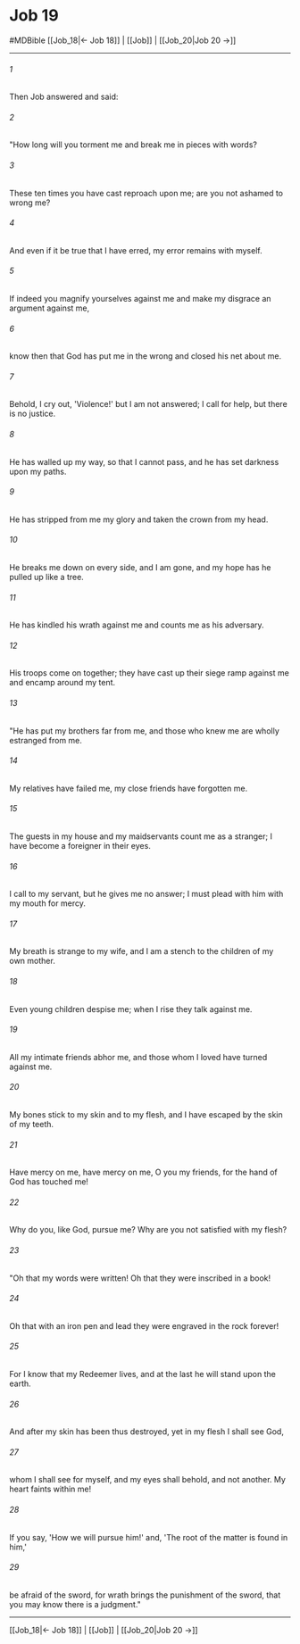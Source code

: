 # Job 19
#MDBible
[[Job_18|← Job 18]] | [[Job]] | [[Job_20|Job 20 →]]

***

###### 1 

Then Job answered and said: 

###### 2 

"How long will you torment me and break me in pieces with words? 

###### 3 

These ten times you have cast reproach upon me; are you not ashamed to wrong me? 

###### 4 

And even if it be true that I have erred, my error remains with myself. 

###### 5 

If indeed you magnify yourselves against me and make my disgrace an argument against me, 

###### 6 

know then that God has put me in the wrong and closed his net about me. 

###### 7 

Behold, I cry out, 'Violence!' but I am not answered; I call for help, but there is no justice. 

###### 8 

He has walled up my way, so that I cannot pass, and he has set darkness upon my paths. 

###### 9 

He has stripped from me my glory and taken the crown from my head. 

###### 10 

He breaks me down on every side, and I am gone, and my hope has he pulled up like a tree. 

###### 11 

He has kindled his wrath against me and counts me as his adversary. 

###### 12 

His troops come on together; they have cast up their siege ramp against me and encamp around my tent. 

###### 13 

"He has put my brothers far from me, and those who knew me are wholly estranged from me. 

###### 14 

My relatives have failed me, my close friends have forgotten me. 

###### 15 

The guests in my house and my maidservants count me as a stranger; I have become a foreigner in their eyes. 

###### 16 

I call to my servant, but he gives me no answer; I must plead with him with my mouth for mercy. 

###### 17 

My breath is strange to my wife, and I am a stench to the children of my own mother. 

###### 18 

Even young children despise me; when I rise they talk against me. 

###### 19 

All my intimate friends abhor me, and those whom I loved have turned against me. 

###### 20 

My bones stick to my skin and to my flesh, and I have escaped by the skin of my teeth. 

###### 21 

Have mercy on me, have mercy on me, O you my friends, for the hand of God has touched me! 

###### 22 

Why do you, like God, pursue me? Why are you not satisfied with my flesh? 

###### 23 

"Oh that my words were written! Oh that they were inscribed in a book! 

###### 24 

Oh that with an iron pen and lead they were engraved in the rock forever! 

###### 25 

For I know that my Redeemer lives, and at the last he will stand upon the earth. 

###### 26 

And after my skin has been thus destroyed, yet in my flesh I shall see God, 

###### 27 

whom I shall see for myself, and my eyes shall behold, and not another. My heart faints within me! 

###### 28 

If you say, 'How we will pursue him!' and, 'The root of the matter is found in him,' 

###### 29 

be afraid of the sword, for wrath brings the punishment of the sword, that you may know there is a judgment." 

***

[[Job_18|← Job 18]] | [[Job]] | [[Job_20|Job 20 →]]
